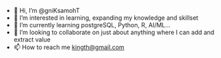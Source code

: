 - 👋 Hi, I’m @gniKsamohT
- 👀 I’m interested in learning, expanding my knowledge and skillset
- 🌱 I’m currently learning postgreSQL, Python, R, AI/ML...
- 💞️ I’m looking to collaborate on just about anything where I can add and extract value
- 📫 How to reach me kingth@gmail.com

<!---
gniKsamohT/gniKsamohT is a ✨ special ✨ repository because its `README.md` (this file) appears on your GitHub profile.
You can click the Preview link to take a look at your changes.
--->
